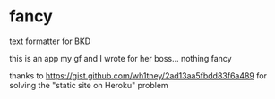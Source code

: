 # fancy

text formatter for BKD

this is an app my gf and I wrote for her boss... nothing fancy

thanks to https://gist.github.com/wh1tney/2ad13aa5fbdd83f6a489 for solving the "static site on Heroku" problem

